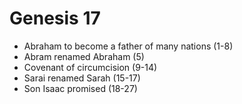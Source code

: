 # Genesis 17

- Abraham to become a father of many nations (1-8)
- Abram renamed Abraham (5)
- Covenant of circumcision (9-14)
- Sarai renamed Sarah (15-17)
- Son Isaac promised (18-27)
